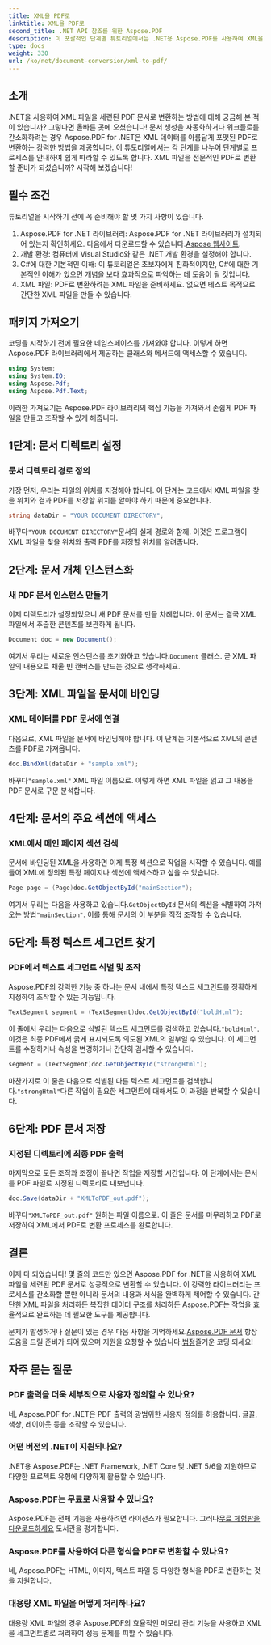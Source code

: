 ```yaml
---
title: XML을 PDF로
linktitle: XML을 PDF로
second_title: .NET API 참조를 위한 Aspose.PDF
description: 이 포괄적인 단계별 튜토리얼에서는 .NET용 Aspose.PDF를 사용하여 XML을 PDF로 변환하는 방법을 알아봅니다. 이 튜토리얼에는 코드 예제와 자세한 설명이 수록되어 있습니다.
type: docs
weight: 330
url: /ko/net/document-conversion/xml-to-pdf/
---
```

## 소개

.NET을 사용하여 XML 파일을 세련된 PDF 문서로 변환하는 방법에 대해 궁금해 본 적이 있습니까? 그렇다면 올바른 곳에 오셨습니다! 문서 생성을 자동화하거나 워크플로를 간소화하려는 경우 Aspose.PDF for .NET은 XML 데이터를 아름답게 포맷된 PDF로 변환하는 강력한 방법을 제공합니다. 이 튜토리얼에서는 각 단계를 나누어 단계별로 프로세스를 안내하여 쉽게 따라할 수 있도록 합니다. XML 파일을 전문적인 PDF로 변환할 준비가 되셨습니까? 시작해 보겠습니다!

## 필수 조건

튜토리얼을 시작하기 전에 꼭 준비해야 할 몇 가지 사항이 있습니다.

1.  Aspose.PDF for .NET 라이브러리: Aspose.PDF for .NET 라이브러리가 설치되어 있는지 확인하세요. 다음에서 다운로드할 수 있습니다.[Aspose 웹사이트](https://releases.aspose.com/pdf/net/).
2. 개발 환경: 컴퓨터에 Visual Studio와 같은 .NET 개발 환경을 설정해야 합니다.
3. C#에 대한 기본적인 이해: 이 튜토리얼은 초보자에게 친화적이지만, C#에 대한 기본적인 이해가 있으면 개념을 보다 효과적으로 파악하는 데 도움이 될 것입니다.
4. XML 파일: PDF로 변환하려는 XML 파일을 준비하세요. 없으면 테스트 목적으로 간단한 XML 파일을 만들 수 있습니다.

## 패키지 가져오기

코딩을 시작하기 전에 필요한 네임스페이스를 가져와야 합니다. 이렇게 하면 Aspose.PDF 라이브러리에서 제공하는 클래스와 메서드에 액세스할 수 있습니다.

```csharp
using System;
using System.IO;
using Aspose.Pdf;
using Aspose.Pdf.Text;
```

이러한 가져오기는 Aspose.PDF 라이브러리의 핵심 기능을 가져와서 손쉽게 PDF 파일을 만들고 조작할 수 있게 해줍니다.

## 1단계: 문서 디렉토리 설정

### 문서 디렉토리 경로 정의

가장 먼저, 우리는 파일의 위치를 지정해야 합니다. 이 단계는 코드에서 XML 파일을 찾을 위치와 결과 PDF를 저장할 위치를 알아야 하기 때문에 중요합니다.

```csharp
string dataDir = "YOUR DOCUMENT DIRECTORY";
```

 바꾸다`"YOUR DOCUMENT DIRECTORY"`문서의 실제 경로와 함께. 이것은 프로그램이 XML 파일을 찾을 위치와 출력 PDF를 저장할 위치를 알려줍니다.

## 2단계: 문서 개체 인스턴스화

### 새 PDF 문서 인스턴스 만들기

이제 디렉토리가 설정되었으니 새 PDF 문서를 만들 차례입니다. 이 문서는 결국 XML 파일에서 추출한 콘텐츠를 보관하게 됩니다.

```csharp
Document doc = new Document();
```

 여기서 우리는 새로운 인스턴스를 초기화하고 있습니다.`Document` 클래스. 곧 XML 파일의 내용으로 채울 빈 캔버스를 만드는 것으로 생각하세요.

## 3단계: XML 파일을 문서에 바인딩

### XML 데이터를 PDF 문서에 연결

다음으로, XML 파일을 문서에 바인딩해야 합니다. 이 단계는 기본적으로 XML의 콘텐츠를 PDF로 가져옵니다.

```csharp
doc.BindXml(dataDir + "sample.xml");
```

 바꾸다`"sample.xml"` XML 파일 이름으로. 이렇게 하면 XML 파일을 읽고 그 내용을 PDF 문서로 구문 분석합니다.

## 4단계: 문서의 주요 섹션에 액세스

### XML에서 메인 페이지 섹션 검색

문서에 바인딩된 XML을 사용하면 이제 특정 섹션으로 작업을 시작할 수 있습니다. 예를 들어 XML에 정의된 특정 페이지나 섹션에 액세스하고 싶을 수 있습니다.

```csharp
Page page = (Page)doc.GetObjectById("mainSection");
```

 여기서 우리는 다음을 사용하고 있습니다.`GetObjectById` 문서의 섹션을 식별하여 가져오는 방법`"mainSection"`. 이를 통해 문서의 이 부분을 직접 조작할 수 있습니다.

## 5단계: 특정 텍스트 세그먼트 찾기

### PDF에서 텍스트 세그먼트 식별 및 조작

Aspose.PDF의 강력한 기능 중 하나는 문서 내에서 특정 텍스트 세그먼트를 정확하게 지정하여 조작할 수 있는 기능입니다.

```csharp
TextSegment segment = (TextSegment)doc.GetObjectById("boldHtml");
```

 이 줄에서 우리는 다음으로 식별된 텍스트 세그먼트를 검색하고 있습니다.`"boldHtml"`. 이것은 최종 PDF에서 굵게 표시되도록 의도된 XML의 일부일 수 있습니다. 이 세그먼트를 수정하거나 속성을 변경하거나 간단히 검사할 수 있습니다.

```csharp
segment = (TextSegment)doc.GetObjectById("strongHtml");
```

 마찬가지로 이 줄은 다음으로 식별된 다른 텍스트 세그먼트를 검색합니다.`"strongHtml"`다른 작업이 필요한 세그먼트에 대해서도 이 과정을 반복할 수 있습니다.

## 6단계: PDF 문서 저장

### 지정된 디렉토리에 최종 PDF 출력

마지막으로 모든 조작과 조정이 끝나면 작업을 저장할 시간입니다. 이 단계에서는 문서를 PDF 파일로 지정된 디렉토리로 내보냅니다.

```csharp
doc.Save(dataDir + "XMLToPDF_out.pdf");
```

 바꾸다`"XMLToPDF_out.pdf"` 원하는 파일 이름으로. 이 줄은 문서를 마무리하고 PDF로 저장하여 XML에서 PDF로 변환 프로세스를 완료합니다.

## 결론

이제 다 되었습니다! 몇 줄의 코드만 있으면 Aspose.PDF for .NET을 사용하여 XML 파일을 세련된 PDF 문서로 성공적으로 변환할 수 있습니다. 이 강력한 라이브러리는 프로세스를 간소화할 뿐만 아니라 문서의 내용과 서식을 완벽하게 제어할 수 있습니다. 간단한 XML 파일을 처리하든 복잡한 데이터 구조를 처리하든 Aspose.PDF는 작업을 효율적으로 완료하는 데 필요한 도구를 제공합니다.

 문제가 발생하거나 질문이 있는 경우 다음 사항을 기억하세요.[Aspose.PDF 문서](https://reference.aspose.com/pdf/net/) 항상 도움을 드릴 준비가 되어 있으며 지원을 요청할 수 있습니다.[법정](https://forum.aspose.com/c/pdf/10)즐거운 코딩 되세요!

## 자주 묻는 질문

### PDF 출력을 더욱 세부적으로 사용자 정의할 수 있나요?
네, Aspose.PDF for .NET은 PDF 출력의 광범위한 사용자 정의를 허용합니다. 글꼴, 색상, 레이아웃 등을 조작할 수 있습니다.

### 어떤 버전의 .NET이 지원되나요?
.NET용 Aspose.PDF는 .NET Framework, .NET Core 및 .NET 5/6을 지원하므로 다양한 프로젝트 유형에 다양하게 활용할 수 있습니다.

### Aspose.PDF는 무료로 사용할 수 있나요?
 Aspose.PDF는 전체 기능을 사용하려면 라이선스가 필요합니다. 그러나[무료 체험판을 다운로드하세요](https://releases.aspose.com/) 도서관을 평가합니다.

### Aspose.PDF를 사용하여 다른 형식을 PDF로 변환할 수 있나요?
네, Aspose.PDF는 HTML, 이미지, 텍스트 파일 등 다양한 형식을 PDF로 변환하는 것을 지원합니다.

### 대용량 XML 파일을 어떻게 처리하나요?
대용량 XML 파일의 경우 Aspose.PDF의 효율적인 메모리 관리 기능을 사용하고 XML을 세그먼트별로 처리하여 성능 문제를 피할 수 있습니다.